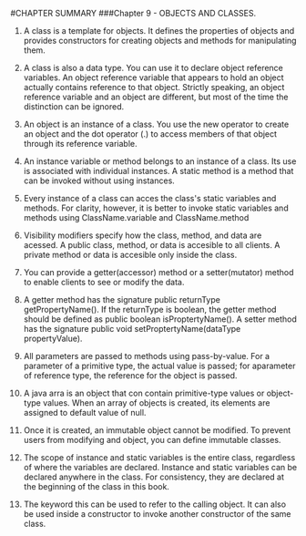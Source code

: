 #CHAPTER SUMMARY
###Chapter 9 - OBJECTS AND CLASSES.

1. A class is a template for objects. 
It defines the properties of objects and provides constructors for creating objects and methods for manipulating them.

2. A class is also a data type. You can use it to declare object reference variables.
An object reference variable that appears to hold an object actually contains reference to that object.
Strictly speaking, an object reference variable and an object are different, but most of the time the distinction can be ignored.

3. An object is an instance of a class. You use the new operator to create an object and the dot operator (.)
to access members of that object through its reference variable.

4. An instance variable or method belongs to an instance of a class. Its use is associated with individual instances.
A static method is a method that can be invoked without using instances.

5. Every instance of a class can acces the class's static variables and methods. For clarity, however, it is better
to invoke static variables and methods using ClassName.variable and ClassName.method

6. Visibility modifiers specify how the class, method, and data are acessed. A public class, method, or data is accesible to all clients.
A private method or data is accesible only inside the class.

7. You can provide a getter(accessor) method or a setter(mutator) method to enable clients to see or modify the data.

8. A getter method has the signature public returnType getPropertyName().
If the returnType is boolean, the getter method should be defined as public boolean isProptertyName().
A setter method has the signature public void setProptertyName(dataType propertyValue).

9. All parameters are passed to methods using pass-by-value. For a parameter of a primitive type,
the actual value is passed; for aparameter of reference type, the reference for the object is passed.

10. A java arra is an object that con contain primitive-type values or object-type values.
When an array of objects is created, its elements are assigned to default value of null.

11. Once it is created, an immutable object cannot be modified. To prevent users from modifying and object, you can
define immutable classes.

12. The scope of instance and static variables is the entire class,
regardless of where the variables are declared. Instance and static variables can be declared anywhere in the class.
For consistency, they are declared at the beginning of the class in this book.

13. The keyword this can be used to refer to the calling object.
It can also be used inside a constructor to invoke another constructor of the same class.

